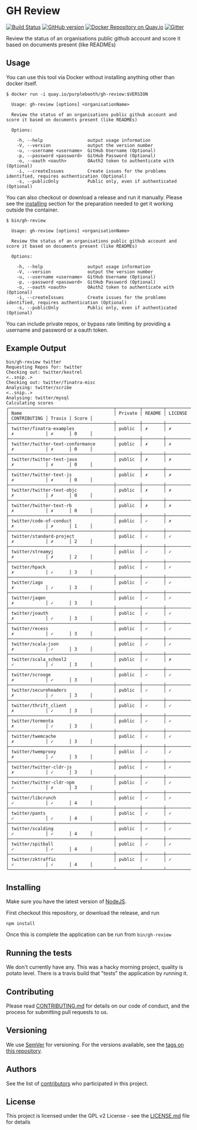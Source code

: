 # GH Review 

[![Build Status](https://travis-ci.org/PurpleBooth/gh-review.svg?branch=master)](https://travis-ci.org/PurpleBooth/gh-review) [![GitHub version](https://badge.fury.io/gh/PurpleBooth%2Fgh-review.svg)](https://badge.fury.io/gh/PurpleBooth%2Fgh-review) [![Docker Repository on Quay.io](https://quay.io/repository/purplebooth/gh-review/status "Docker Repository on Quay.io")](https://quay.io/repository/purplebooth/gh-review) [![Gitter](https://img.shields.io/badge/gitter-join%20chat-green.svg)](https://gitter.im/PurpleBooth/gh-review?utm_source=badge&utm_medium=badge&utm_campaign=pr-badge)

Review the status of an organisations public github account and score it based on documents present (like READMEs)

## Usage

You can use this tool via Docker without installing anything other than docker itself.

```shell
$ docker run -i quay.io/purplebooth/gh-review:$VERSION

  Usage: gh-review [options] <organisationName>

  Review the status of an organisations public github account and score it based on documents present (like READMEs)

  Options:

    -h, --help                 output usage information
    -V, --version              output the version number
    -u, --username <username>  GitHub Username (Optional)
    -p, --password <password>  GitHub Password (Optional)
    -o, --oauth <oauth>        OAuth2 token to authenticate with (Optional)
    -i, --createIssues         Create issues for the problems identified, requires authentication (Optional)
    -s, --publicOnly           Public only, even if authenticated (Optional)
```

You can also checkout or download a release and run it manually. Please see the [installing](#installing) section for 
the preparation needed to get it working outside the container.

```shell
$ bin/gh-review

  Usage: gh-review [options] <organisationName>

  Review the status of an organisations public github account and score it based on documents present (like READMEs)

  Options:

    -h, --help                 output usage information
    -V, --version              output the version number
    -u, --username <username>  GitHub Username (Optional)
    -p, --password <password>  GitHub Password (Optional)
    -o, --oauth <oauth>        OAuth2 token to authenticate with (Optional)
    -i, --createIssues         Create issues for the problems identified, requires authentication (Optional)
    -s, --publicOnly           Public only, even if authenticated (Optional)
```

You can include private repos, or bypass rate limiting by providing a username and password or a oauth token.

## Example Output

```shell
bin/gh-review twitter
Requesting Repos for: twitter
Checking out: twitter/kestrel
<..snip..>
Checking out: twitter/finatra-misc
Analysing: twitter/scribe
<..snip..>
Analysing: twitter/mysql
Calculating scores
┌────────────────────────────────────────┬─────────┬────────┬─────────┬──────────────┬────────┬───────┐
│ Name                                   │ Private │ README │ LICENSE │ CONTRIBUTING │ Travis │ Score │
├────────────────────────────────────────┼─────────┼────────┼─────────┼──────────────┼────────┼───────┤
│ twitter/finatra-examples               │ public  │ ✗      │ ✗       │ ✗            │ ✗      │ 0     │
├────────────────────────────────────────┼─────────┼────────┼─────────┼──────────────┼────────┼───────┤
│ twitter/twitter-text-conformance       │ public  │ ✗      │ ✗       │ ✗            │ ✗      │ 0     │
├────────────────────────────────────────┼─────────┼────────┼─────────┼──────────────┼────────┼───────┤
│ twitter/twitter-text-java              │ public  │ ✗      │ ✗       │ ✗            │ ✗      │ 0     │
├────────────────────────────────────────┼─────────┼────────┼─────────┼──────────────┼────────┼───────┤
│ twitter/twitter-text-js                │ public  │ ✗      │ ✗       │ ✗            │ ✗      │ 0     │
├────────────────────────────────────────┼─────────┼────────┼─────────┼──────────────┼────────┼───────┤
│ twitter/twitter-text-objc              │ public  │ ✗      │ ✗       │ ✗            │ ✗      │ 0     │
├────────────────────────────────────────┼─────────┼────────┼─────────┼──────────────┼────────┼───────┤
│ twitter/twitter-text-rb                │ public  │ ✗      │ ✗       │ ✗            │ ✗      │ 0     │
├────────────────────────────────────────┼─────────┼────────┼─────────┼──────────────┼────────┼───────┤
│ twitter/code-of-conduct                │ public  │ ✓      │ ✗       │ ✗            │ ✗      │ 1     │
├────────────────────────────────────────┼─────────┼────────┼─────────┼──────────────┼────────┼───────┤
│ twitter/standard-project               │ public  │ ✓      │ ✓       │ ✗            │ ✗      │ 2     │
├────────────────────────────────────────┼─────────┼────────┼─────────┼──────────────┼────────┼───────┤
│ twitter/streamyj                       │ public  │ ✓      │ ✓       │ ✗            │ ✗      │ 2     │
├────────────────────────────────────────┼─────────┼────────┼─────────┼──────────────┼────────┼───────┤
│ twitter/hpack                          │ public  │ ✓      │ ✓       │ ✗            │ ✓      │ 3     │
├────────────────────────────────────────┼─────────┼────────┼─────────┼──────────────┼────────┼───────┤
│ twitter/iago                           │ public  │ ✓      │ ✓       │ ✗            │ ✓      │ 3     │
├────────────────────────────────────────┼─────────┼────────┼─────────┼──────────────┼────────┼───────┤
│ twitter/jaqen                          │ public  │ ✓      │ ✓       │ ✗            │ ✓      │ 3     │
├────────────────────────────────────────┼─────────┼────────┼─────────┼──────────────┼────────┼───────┤
│ twitter/joauth                         │ public  │ ✓      │ ✓       │ ✗            │ ✓      │ 3     │
├────────────────────────────────────────┼─────────┼────────┼─────────┼──────────────┼────────┼───────┤
│ twitter/recess                         │ public  │ ✓      │ ✓       │ ✗            │ ✓      │ 3     │
├────────────────────────────────────────┼─────────┼────────┼─────────┼──────────────┼────────┼───────┤
│ twitter/scala-json                     │ public  │ ✓      │ ✓       │ ✗            │ ✓      │ 3     │
├────────────────────────────────────────┼─────────┼────────┼─────────┼──────────────┼────────┼───────┤
│ twitter/scala_school2                  │ public  │ ✓      │ ✗       │ ✓            │ ✓      │ 3     │
├────────────────────────────────────────┼─────────┼────────┼─────────┼──────────────┼────────┼───────┤
│ twitter/scrooge                        │ public  │ ✓      │ ✓       │ ✗            │ ✓      │ 3     │
├────────────────────────────────────────┼─────────┼────────┼─────────┼──────────────┼────────┼───────┤
│ twitter/secureheaders                  │ public  │ ✓      │ ✓       │ ✗            │ ✓      │ 3     │
├────────────────────────────────────────┼─────────┼────────┼─────────┼──────────────┼────────┼───────┤
│ twitter/thrift_client                  │ public  │ ✓      │ ✓       │ ✗            │ ✓      │ 3     │
├────────────────────────────────────────┼─────────┼────────┼─────────┼──────────────┼────────┼───────┤
│ twitter/tormenta                       │ public  │ ✓      │ ✓       │ ✗            │ ✓      │ 3     │
├────────────────────────────────────────┼─────────┼────────┼─────────┼──────────────┼────────┼───────┤
│ twitter/twemcache                      │ public  │ ✓      │ ✓       │ ✗            │ ✓      │ 3     │
├────────────────────────────────────────┼─────────┼────────┼─────────┼──────────────┼────────┼───────┤
│ twitter/twemproxy                      │ public  │ ✓      │ ✓       │ ✗            │ ✓      │ 3     │
├────────────────────────────────────────┼─────────┼────────┼─────────┼──────────────┼────────┼───────┤
│ twitter/twitter-cldr-js                │ public  │ ✓      │ ✓       │ ✗            │ ✓      │ 3     │
├────────────────────────────────────────┼─────────┼────────┼─────────┼──────────────┼────────┼───────┤
│ twitter/twitter-cldr-npm               │ public  │ ✓      │ ✓       │ ✓            │ ✗      │ 3     │
├────────────────────────────────────────┼─────────┼────────┼─────────┼──────────────┼────────┼───────┤
│ twitter/libcrunch                      │ public  │ ✓      │ ✓       │ ✓            │ ✓      │ 4     │
├────────────────────────────────────────┼─────────┼────────┼─────────┼──────────────┼────────┼───────┤
│ twitter/pants                          │ public  │ ✓      │ ✓       │ ✓            │ ✓      │ 4     │
├────────────────────────────────────────┼─────────┼────────┼─────────┼──────────────┼────────┼───────┤
│ twitter/scalding                       │ public  │ ✓      │ ✓       │ ✓            │ ✓      │ 4     │
├────────────────────────────────────────┼─────────┼────────┼─────────┼──────────────┼────────┼───────┤
│ twitter/spitball                       │ public  │ ✓      │ ✓       │ ✓            │ ✓      │ 4     │
├────────────────────────────────────────┼─────────┼────────┼─────────┼──────────────┼────────┼───────┤
│ twitter/zktraffic                      │ public  │ ✓      │ ✓       │ ✓            │ ✓      │ 4     │
└────────────────────────────────────────┴─────────┴────────┴─────────┴──────────────┴────────┴───────┘
```

## Installing

Make sure you have the latest version of [NodeJS](https://nodejs.org/en/).

First checkout this repository, or download the release, and run

```
npm install
```

Once this is complete the application can be run from `bin/gh-review`

## Running the tests

We don't currently have any. This was a hacky morning project, quality is potato level. There is a travis build that 
"tests" the application by running it.

## Contributing

Please read [CONTRIBUTING.md](CONTRIBUTING.md) for details on our code of conduct, and the process for submitting pull requests to us.

## Versioning

We use [SemVer](http://semver.org/) for versioning. For the versions available, see the [tags on this repository](https://github.com/PurpleBooth/gh-review/tags). 

## Authors

See the list of [contributors](https://github.com/PurpleBooth/gh-review/contributors) who participated in this project.

## License

This project is licensed under the GPL v2 License - see the [LICENSE.md](LICENSE.md) file for details
